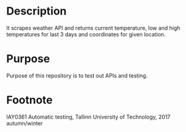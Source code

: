 Description
===========
It scrapes weather API and returns current temperature, low and high temperatures for last 3 days and coordinates for given location.

Purpose
===========
Purpose of this repository is to test out APIs and testing.

Footnote
===========
IAY0361 Automatic testing, Tallinn University of Technology, 2017 autumn/winter

